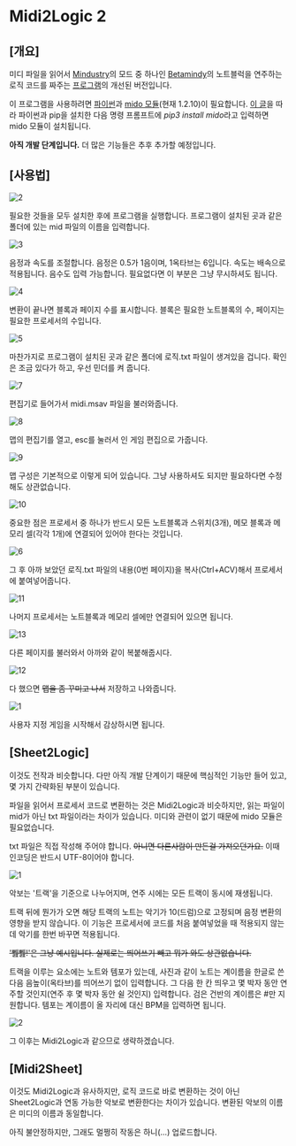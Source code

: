 # Midi2Logic 2

[개요]
---
미디 파일을 읽어서 [Mindustry](https://github.com/Anuken/Mindustry)의 모드 중 하나인 [Betamindy](https://github.com/sk7725/BetaMindy)의 노트블럭을 연주하는 로직 코드를 짜주는 [프로그램](https://github.com/jongs12/Midi2Logic)의 개선된 버전입니다.

이 프로그램을 사용하려면 [파이썬](https://github.com/python)과 [mido 모듈](https://github.com/mido/mido)(현재 1.2.10)이 필요합니다.
[이 글](https://foreverhappiness.tistory.com/25#%ED%99%98%EA%B2%BD%20%EB%B3%80%EC%88%98%20%EC%84%A4%EC%A0%95%ED%95%98%EA%B8%B0)을 따라 파이썬과 pip을 설치한 다음 명령 프롬프트에 *pip3 install mido*라고 입력하면 mido 모듈이 설치됩니다.

**아직 개발 단계입니다.** 더 많은 기능들은 추후 추가할 예정입니다.

[사용법]
---
![2](https://user-images.githubusercontent.com/99316134/201531611-ce5914a9-5601-441d-8d86-816ad17120f0.PNG)

필요한 것들을 모두 설치한 후에 프로그램을 실행합니다.
프로그램이 설치된 곳과 같은 폴더에 있는 mid 파일의 이름을 입력합니다.

![3](https://user-images.githubusercontent.com/99316134/201531613-42c774d7-6bad-4d91-8b82-48322b34de98.PNG)

음정과 속도를 조절합니다. 음정은 0.5가 1음이며, 1옥타브는 6입니다. 속도는 배속으로 적용됩니다.
음수도 입력 가능합니다. 필요없다면 이 부분은 그냥 무시하셔도 됩니다.

![4](https://user-images.githubusercontent.com/99316134/201531614-00963a1f-5738-4a1c-be42-ace6120ae8b1.PNG)

변환이 끝나면 블록과 페이지 수를 표시합니다. 블록은 필요한 노트블록의 수, 페이지는 필요한 프로세서의 수입니다.

![5](https://user-images.githubusercontent.com/99316134/201531615-9ea85b8a-8c6b-47c0-a881-0078e0f12d87.PNG)

마찬가지로 프로그램이 설치된 곳과 같은 폴더에 로직.txt 파일이 생겨있을 겁니다.
확인은 조금 있다가 하고, 우선 민더를 켜 줍니다.

![7](https://user-images.githubusercontent.com/99316134/201531628-52994e37-81de-4e37-9113-ec4380f878cc.PNG)

편집기로 들어가서 midi.msav 파일을 불러와줍니다.

![8](https://user-images.githubusercontent.com/99316134/201531630-1d976157-999c-4808-8b4e-3237f90e6f90.PNG)

맵의 편집기를 열고, esc를 눌러서 인 게임 편집으로 가줍니다.

![9](https://user-images.githubusercontent.com/99316134/201531631-b822825e-16d7-4da6-add1-b8c3e5ce2f52.PNG)

맵 구성은 기본적으로 이렇게 되어 있습니다. 그냥 사용하셔도 되지만 필요하다면 수정해도 상관없습니다.

![10](https://user-images.githubusercontent.com/99316134/201531633-0e4ce713-9c7e-470c-9c7e-63b14817f852.PNG)

중요한 점은 프로세서 중 하나가 반드시 모든 노트블록과 스위치(3개), 메모 블록과 메모리 셀(각각 1개)에 연결되어 있어야 한다는 것입니다.

![6](https://user-images.githubusercontent.com/99316134/201531640-86387db4-35be-40c0-a451-8de067de5391.PNG)

그 후 아까 보았던 로직.txt 파일의 내용(0번 페이지)을 복사(Ctrl+ACV)해서 프로세서에 붙여넣어줍니다.

![11](https://user-images.githubusercontent.com/99316134/201531645-f17ebacd-7449-4f33-aeda-a7abc0c2a8c6.PNG)

나머지 프로세서는 노트블록과 메모리 셀에만 연결되어 있으면 됩니다.

![13](https://user-images.githubusercontent.com/99316134/201532444-2d8871c0-9de0-49f5-bbba-55e37b57d9b9.PNG)

다른 페이지를 불러와서 아까와 같이 복붙해줍시다.

![12](https://user-images.githubusercontent.com/99316134/201531647-4898761d-f98d-4001-b9bd-f3ac337d0efa.PNG)

다 했으면 ~~맵을 좀 꾸미고 나서~~ 저장하고 나와줍니다.

![1](https://user-images.githubusercontent.com/99316134/201531651-b2d498cd-3cbb-4863-a443-c975c2476aae.PNG)

사용자 지정 게임을 시작해서 감상하시면 됩니다.

[Sheet2Logic]
---
이것도 전작과 비슷합니다. 다만 아직 개발 단계이기 때문에 핵심적인 기능만 들어 있고, 몇 가지 간략화된 부분이 있습니다.

파일을 읽어서 프로세서 코드로 변환하는 것은 Midi2Logic과 비슷하지만, 읽는 파일이 mid가 아닌 txt 파일이라는 차이가 있습니다.
미디와 관련이 없기 때문에 mido 모듈은 필요없습니다.

txt 파일은 직접 작성해 주어야 합니다. ~~아니면 다른사람이 만든걸 가져오던가요.~~ 이때 인코딩은 반드시 UTF-8이어야 합니다.

![1](https://user-images.githubusercontent.com/99316134/201639352-1bb5153d-be5e-4abc-9de0-627661623b14.PNG)

악보는 '트랙'을 기준으로 나누어지며, 연주 시에는 모든 트랙이 동시에 재생됩니다.

트랙 뒤에 뭔가가 오면 해당 트랙의 노트는 악기가 10(드럼)으로 고정되며 음정 변환의 영향을 받지 않습니다.
이 기능은 프로세서에 코드를 처음 붙여넣었을 때 적용되지 않는데 악기를 한번 바꾸면 적용됩니다.

~~'쀒쀒!'은 그냥 예시입니다. 실제로는 띄어쓰기 빼고 뭐가 와도 상관없습니다.~~

트랙을 이루는 요소에는 노트와 템포가 있는데, 사진과 같이 노트는 계이름을 한글로 쓴 다음 음높이(옥타브)를 띄어쓰기 없이 입력합니다.
그 다음 한 칸 띄우고 몇 박자 동안 연주할 것인지(연주 후 몇 박자 동안 쉴 것인지) 입력합니다. 검은 건반의 계이름은 #만 지원합니다.
템포는 계이름이 올 자리에 대신 BPM을 입력하면 됩니다.

![2](https://user-images.githubusercontent.com/99316134/201640342-b106a095-5c6e-43d4-be67-0b3c69ae493a.PNG)

그 이후는 Midi2Logic과 같으므로 생략하겠습니다.

[Midi2Sheet]
---
이것도 Midi2Logic과 유사하지만, 로직 코드로 바로 변환하는 것이 아닌 Sheet2Logic과 연동 가능한 악보로 변환한다는 차이가 있습니다.
변환된 악보의 이름은 미디의 이름과 동일합니다.

아직 불안정하지만, 그래도 멀쩡히 작동은 하니(...) 업로드합니다.
